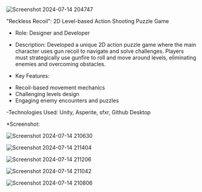 
![Screenshot 2024-07-14 204747](https://github.com/user-attachments/assets/abdb795a-6864-4a6b-a0f7-aea59b7334ef)

"Reckless Recoil": 2D Level-based Action Shooting Puzzle Game

- Role: Designer and Developer

- Description: Developed a unique 2D action puzzle game where the main character uses gun recoil to navigate and solve challenges.
 Players must strategically use gunfire to roll and move around levels, eliminating enemies and overcoming obstacles.

- Key Features:
+ Recoil-based movement mechanics
+ Challenging levels design
+ Engaging enemy encounters and puzzles

-Technologies Used: Unity, Asperite, sfxr, Github Desktop

*Screenshot: 

![Screenshot 2024-07-14 210630](https://github.com/user-attachments/assets/e9d53a8d-4f29-4742-9b88-8cfde0b856b8)

![Screenshot 2024-07-14 211404](https://github.com/user-attachments/assets/bd1b952c-6b64-47ca-bb7b-1d9483b73f24)

![Screenshot 2024-07-14 211206](https://github.com/user-attachments/assets/00c661e5-3618-4c60-a997-1aff68726e4b)

![Screenshot 2024-07-14 211042](https://github.com/user-attachments/assets/6d803928-65f5-469e-9529-e1079fb3662b)

![Screenshot 2024-07-14 210806](https://github.com/user-attachments/assets/39c76add-fa92-4ebb-96d5-ba99afad3e35)
